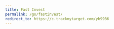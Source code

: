 ```yaml
---
title: Fast Invest
permalink: /go/fastinvest/
redirect_to: https://c.trackmytarget.com/yb9936
---
```

